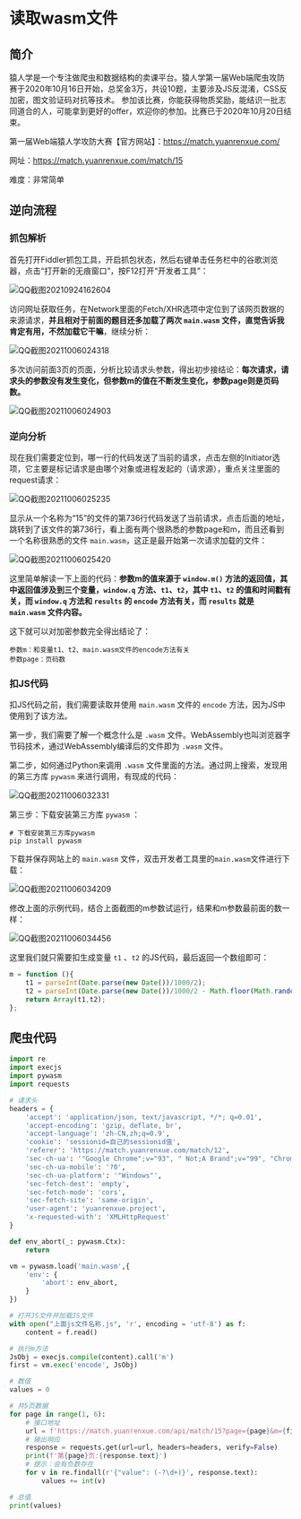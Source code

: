 # 读取wasm文件

## 简介

猿人学是一个专注做爬虫和数据结构的卖课平台。猿人学第一届Web端爬虫攻防赛于2020年10月16日开始，总奖金3万，共设10题，主要涉及JS反混淆，CSS反加密，图文验证码对抗等技术。 参加该比赛，你能获得物质奖励，能结识一批志同道合的人，可能拿到更好的offer，欢迎你的参加。比赛已于2020年10月20日结束。

第一届Web端猿人学攻防大赛【官方网站】：https://match.yuanrenxue.com/

网址：https://match.yuanrenxue.com/match/15

难度：非常简单

## 逆向流程

### 抓包解析

首先打开Fiddler抓包工具，开启抓包状态，然后右键单击任务栏中的谷歌浏览器，点击“打开新的无痕窗口”，按F12打开“开发者工具”：

![QQ截图20210924162604](image/QQ截图20210924162604.png)

访问网址获取任务，在Network里面的Fetch/XHR选项中定位到了该网页数据的来源请求，**并且相对于前面的题目还多加载了两次 `main.wasm` 文件，直觉告诉我肯定有用，不然加载它干嘛**，继续分析：

![QQ截图20211006024318](image/QQ截图20211006024318.png)

多次访问前面3页的页面，分析比较请求头参数，得出初步接结论：**每次请求，请求头的参数没有发生变化，但参数m的值在不断发生变化，参数page则是页码数。**

![QQ截图20211006024903](image/QQ截图20211006024903.png)

### 逆向分析

现在我们需要定位到，哪一行的代码发送了当前的请求，点击左侧的Initiator选项，它主要是标记请求是由哪个对象或进程发起的（请求源），重点关注里面的request请求：

![QQ截图20211006025235](image/QQ截图20211006025235.png)

显示从一个名称为“15”的文件的第736行代码发送了当前请求，点击后面的地址，跳转到了该文件的第736行，看上面有两个很熟悉的参数page和m，而且还看到一个名称很熟悉的文件 `main.wasm`，这正是最开始第一次请求加载的文件：

![QQ截图20211006025420](image/QQ截图20211006025420.png)

这里简单解读一下上面的代码：**参数m的值来源于 `window.m()` 方法的返回值，其中返回值涉及到三个变量，`window.q` 方法、`t1`、`t2`，其中 `t1`、`t2` 的值和时间戳有关，而 `window.q` 方法和 `results` 的 `encode` 方法有关，而 `results` 就是 `main.wasm` 文件内容。**

这下就可以对加密参数完全得出结论了：

```
参数m：和变量t1、t2、main.wasm文件的encode方法有关
参数page：页码数
```

### 扣JS代码

扣JS代码之前，我们需要读取并使用 `main.wasm` 文件的 `encode` 方法，因为JS中使用到了该方法。

第一步，我们需要了解一个概念什么是 `.wasm` 文件。WebAssembly也叫浏览器字节码技术，通过WebAssembly编译后的文件即为 `.wasm` 文件。

第二步，如何通过Python来调用 `.wasm` 文件里面的方法。通过网上搜索，发现用的第三方库 `pywasm` 来进行调用，有现成的代码：

![QQ截图20211006032331](image/QQ截图20211006032331.png)

第三步：下载安装第三方库 `pywasm` ：

```
# 下载安装第三方库pywasm
pip install pywasm
```

下载并保存网站上的 `main.wasm` 文件，双击开发者工具里的`main.wasm`文件进行下载：

![QQ截图20211006034209](image/QQ截图20211006034209.png)

修改上面的示例代码，结合上面截图的m参数试运行，结果和m参数最前面的数一样：

![QQ截图20211006034456](image/QQ截图20211006034456.png)

这里我们就只需要扣生成变量 `t1` 、`t2` 的JS代码，最后返回一个数组即可：

```javascript
m = function (){
    t1 = parseInt(Date.parse(new Date())/1000/2);
    t2 = parseInt(Date.parse(new Date())/1000/2 - Math.floor(Math.random() * (50) + 1));
    return Array(t1,t2);
};
```

## 爬虫代码

```python
import re
import execjs
import pywasm
import requests

# 请求头
headers = {
    'accept': 'application/json, text/javascript, */*; q=0.01',
    'accept-encoding': 'gzip, deflate, br',
    'accept-language': 'zh-CN,zh;q=0.9',
    'cookie': 'sessionid=自己的sessionid值',
    'referer': 'https://match.yuanrenxue.com/match/12',
    'sec-ch-ua': '"Google Chrome";v="93", " Not;A Brand";v="99", "Chromium";v="93"',
    'sec-ch-ua-mobile': '?0',
    'sec-ch-ua-platform': '"Windows"',
    'sec-fetch-dest': 'empty',
    'sec-fetch-mode': 'cors',
    'sec-fetch-site': 'same-origin',
    'user-agent': 'yuanrenxue.project',
    'x-requested-with': 'XMLHttpRequest'
}

def env_abort(_: pywasm.Ctx):
    return

vm = pywasm.load('main.wasm',{
    'env': {
        'abort': env_abort,
    }
})

# 打开JS文件并加载JS文件
with open("上面js文件名称.js", 'r', encoding = 'utf-8') as f:
    content = f.read()

# 执行m方法
JsObj = execjs.compile(content).call('m')
first = vm.exec('encode', JsObj)

# 数值
values = 0

# 共5页数据
for page in range(1, 6):
    # 接口地址
    url = f'https://match.yuanrenxue.com/api/match/15?page={page}&m={first}|{JsObj[0]}|{JsObj[1]}'
    # 输出响应
    response = requests.get(url=url, headers=headers, verify=False)
    print(f'第{page}页:{response.text}')
    # 提示：会有负数存在
    for v in re.findall(r'{"value": (-?\d+)}', response.text):
        values += int(v)

# 总值
print(values)
```


